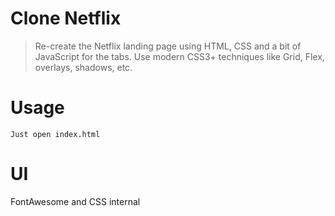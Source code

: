 # Clone Netflix

> Re-create the Netflix landing page using HTML, CSS and a bit of JavaScript for the tabs. Use modern CSS3+ techniques like Grid, Flex, overlays, shadows, etc.
> 

# Usage
```
Just open index.html
```

# UI
FontAwesome and CSS internal
